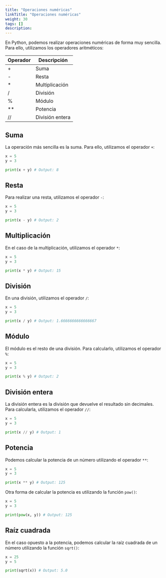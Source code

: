 ```yaml
---
title: "Operaciones numéricas"
linkTitle: "Operaciones numéricas"
weight: 30 
tags: []
description:  
---
```


En Python, podemos realizar operaciones numéricas de forma muy sencilla. Para ello, utilizamos los operadores aritméticos:

| Operador | Descripción |
|----------|-------------|
| +        | Suma        |
| -        | Resta       |
| *        | Multiplicación |
| /        | División    |
| %        | Módulo      |
| **       | Potencia    |
| //       | División entera |

## Suma
La operación más sencilla es la suma. Para ello, utilizamos el operador `+`:
```python
x = 5
y = 3

print(x + y) # Output: 8
```

## Resta
Para realizar una resta, utilizamos el operador `-`:
```python
x = 5
y = 3

print(x - y) # Output: 2
```

## Multiplicación
En el caso de la multiplicación, utilizamos el operador `*`:
```python
x = 5
y = 3

print(x * y) # Output: 15
```

## División
En una división, utilizamos el operador `/`:
```python
x = 5
y = 3

print(x / y) # Output: 1.6666666666666667
```

## Módulo
El módulo es el resto de una división. Para calcularlo, utilizamos el operador `%`:
```python
x = 5
y = 3

print(x % y) # Output: 2
```

## División entera
La división entera es la división que devuelve el resultado sin decimales. Para calcularla, utilizamos el operador `//`:
```python
x = 5
y = 3

print(x // y) # Output: 1
```

## Potencia
Podemos calcular la potencia de un número utilizando el operador `**`:
```python
x = 5
y = 3

print(x ** y) # Output: 125
```

Otra forma de calcular la potencia es utilizando la función `pow()`:
```python
x = 5
y = 3

print(pow(x, y)) # Output: 125
```

## Raíz cuadrada
En el caso opuesto a la potencia, podemos calcular la raíz cuadrada de un número utilizando la función `sqrt()`:
```python
x = 25
y = 5

print(sqrt(x)) # Output: 5.0
```